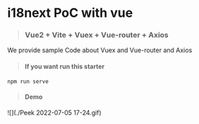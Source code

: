 # i18next PoC with vue

> ### Vue2 + Vite + Vuex + Vue-router + Axios

We provide sample Code about Vuex and Vue-router and Axios

> #### If you want run this starter
```
npm run serve
```

> #### Demo
![](./Peek 2022-07-05 17-24.gif)
